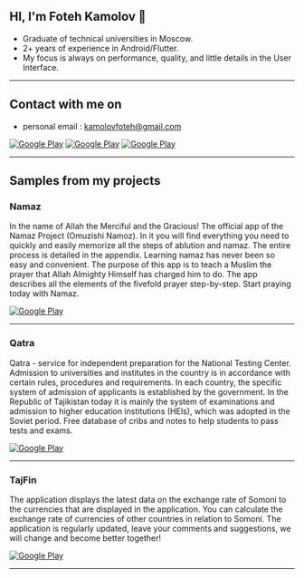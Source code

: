 <h2> HI, I'm Foteh Kamolov 👋</h2>

* Graduate of technical universities in Moscow.
* 2+ years of experience in Android/Flutter.
*  My focus is always on performance, quality, and little details in the User Interface.
<hr>

<h2> Contact with me on </h2>

* personal email : kamolovfoteh@gmail.com



<p><a href="https://www.linkedin.com/in/kamolovme/" target="_blank"><img alt="Google Play" src="https://img.shields.io/badge/linkedin-0077b5.svg?style=for-the-badge&logo=linkedin&logoColor=white"/></a> <a href="https://t.me/kamolovme" target="_blank"><img alt="Google Play" src="https://img.shields.io/badge/telegram-8d99ae.svg?style=for-the-badge&logo=telegram&logoColor=white"/></a> <a href="https://www.instagram.com/kamolovme" target="_blank"><img alt="Google Play" src="https://img.shields.io/badge/instagram-E1306C.svg?style=for-the-badge&logo=instagram&logoColor=white"/></a><p>

<hr>

<h2> Samples from my projects </h2>

### Namaz

In the name of Allah the Merciful and the Gracious!
The official app of the Namaz Project (Omuzishi Namoz). In it you will find everything you need to quickly and easily memorize all the steps of ablution and namaz. The entire process is detailed in the appendix. Learning namaz has never been so easy and convenient. The purpose of this app is to teach a Muslim the prayer that Allah Almighty Himself has charged him to do. The app describes all the elements of the fivefold prayer step-by-step. Start praying today with Namaz. 
<p><a href="https://play.google.com/store/apps/details?id=com.namoz" target="_blank"><img alt="Google Play" src="https://img.shields.io/badge/Get%20it%20on%20google%20play-blue.svg?style=for-the-badge&logo=google-play" /></a><p>

<hr>

### Qatra

Qatra - service for independent preparation for the National Testing Center. Admission to universities and institutes in the country is in accordance with certain rules, procedures and requirements. In each country, the specific system of admission of applicants is established by the government. In the Republic of Tajikistan today it is mainly the system of examinations and admission to higher education institutions (HEIs), which was adopted in the Soviet period. Free database of cribs and notes to help students to pass tests and exams.
<p><a href="https://play.google.com/store/apps/details?id=com.kamolovproducts.noor" target="_blank"><img alt="Google Play" src="https://img.shields.io/badge/Get%20it%20on%20google%20play-blue.svg?style=for-the-badge&logo=google-play" /></a><p>

<hr>

### TajFin

The application displays the latest data on the exchange rate of Somoni to the currencies that are displayed in the application. You can calculate the exchange rate of currencies of other countries in relation to Somoni. The application is regularly updated, leave your comments and suggestions, we will change and become better together!
<p><a href="https://play.google.com/store/apps/details?id=com.currencytj" target="_blank"><img alt="Google Play" src="https://img.shields.io/badge/Get%20it%20on%20google%20play-blue.svg?style=for-the-badge&logo=google-play" /></a><p>

<hr>
